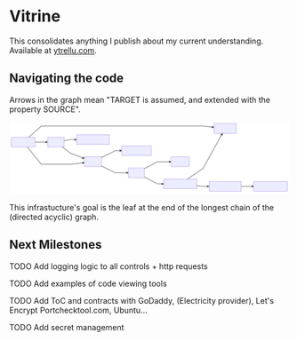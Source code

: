# Vitrine

This consolidates anything I publish about my current understanding.
Available at [ytrellu.com](https://ytrellu.com).

## Navigating the code

Arrows in the graph mean
"TARGET is assumed, and extended with the property SOURCE".

![graph](./graph.svg)

This infrastucture's goal is the leaf at the end of the
longest chain of the (directed acyclic) graph.

## Next Milestones

TODO Add logging logic to all controls + http requests

TODO Add examples of code viewing tools

TODO Add ToC and contracts with GoDaddy, (Electricity provider), Let's Encrypt
     Portchecktool.com, Ubuntu...

TODO Add secret management
